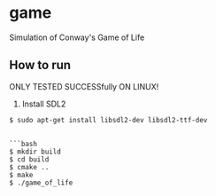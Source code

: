 # game
Simulation of Conway's Game of Life

## How to run

ONLY TESTED SUCCESSfully ON LINUX!

1. Install SDL2

```bash
$ sudo apt-get install libsdl2-dev libsdl2-ttf-dev
```
```

```bash
$ mkdir build
$ cd build
$ cmake ..
$ make
$ ./game_of_life
```
